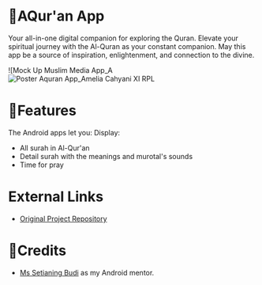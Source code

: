 # 📖AQur'an App
Your all-in-one digital companion for exploring the Quran. Elevate your spiritual journey with the Al-Quran as your constant companion. May this app be a source of inspiration, enlightenment, and connection to the divine.

![Mock Up Muslim Media App_A![Poster Aquran App_Amelia Cahyani XI RPL](https://github.com/ameliacahyanii/Quran_App/assets/110214422/547fa67c-2ee1-4765-96de-91d046678168)

# 📑Features
The Android apps let you: 
Display:
- All surah in Al-Qur'an
- Detail surah with the meanings and murotal's sounds
- Time for pray

# External Links
- [Original Project Repository](https://github.com/ameliacahyanii/Quran_App)

# 📢Credits
- [Ms Setianing Budi](https://github.com/setianing-budi) as my Android mentor.
